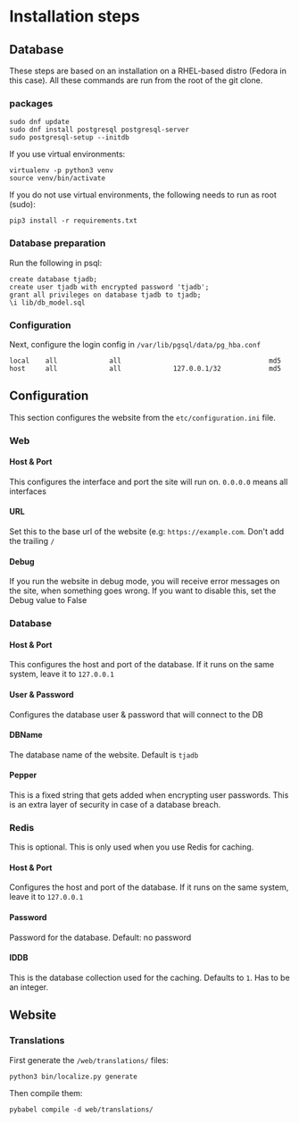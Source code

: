 # Installation steps

## Database
These steps are based on an installation on a RHEL-based distro (Fedora in this case).
All these commands are run from the root of the git clone.

### packages
``` shell
sudo dnf update
sudo dnf install postgresql postgresql-server
sudo postgresql-setup --initdb
```
If you use virtual environments:
``` shell
virtualenv -p python3 venv
source venv/bin/activate
```
If you do not use virtual environments, the following needs to run as root (sudo):
``` shell
pip3 install -r requirements.txt
```

### Database preparation
Run the following in psql:
```
create database tjadb;
create user tjadb with encrypted password 'tjadb';
grant all privileges on database tjadb to tjadb;
\i lib/db_model.sql
```

### Configuration
Next, configure the login config in `/var/lib/pgsql/data/pg_hba.conf`
``` shell
local    all             all                                     md5
host     all             all             127.0.0.1/32            md5

```


## Configuration
This section configures the website from the `etc/configuration.ini` file.

### Web
#### Host & Port
This configures the interface and port the site will run on. `0.0.0.0` means all interfaces

#### URL
Set this to the base url of the website (e.g: `https://example.com`. Don't add the trailing `/`

#### Debug
If you run the website in debug mode, you will receive error messages on the site, when something goes wrong.
If you want to disable this, set the Debug value to False

### Database
#### Host & Port
This configures the host and port of the database. If it runs on the same system, leave it to `127.0.0.1`

#### User & Password
Configures the database user & password that will connect to the DB

#### DBName
The database name of the website. Default is `tjadb`

#### Pepper
This is a fixed string that gets added when encrypting user passwords. This is an extra layer of security in case of a database breach.

### Redis
This is optional. This is only used when you use Redis for caching.

#### Host & Port
Configures the host and port of the database. If it runs on the same system, leave it to `127.0.0.1`

#### Password
Password for the database. Default: no password

#### IDDB
This is the database collection used for the caching. Defaults to `1`. Has to be an integer.

## Website

### Translations
First generate the `/web/translations/` files:
``` shell
python3 bin/localize.py generate
```
Then compile them:
``` shell
pybabel compile -d web/translations/
```

